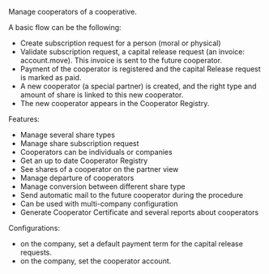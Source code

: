 Manage cooperators of a cooperative.

A basic flow can be the following:

- Create subscription request for a person (moral or physical)
- Validate subscription request, a capital release request (an invoice:
  account.move). This invoice is sent to the future cooperator.
- Payment of the cooperator is registered and the capital Release
  request is marked as paid.
- A new cooperator (a special partner) is created, and the right type
  and amount of share is linked to this new cooperator.
- The new cooperator appears in the Cooperator Registry.

Features:

- Manage several share types
- Manage share subscription request
- Cooperators can be individuals or companies
- Get an up to date Cooperator Registry
- See shares of a cooperator on the partner view
- Manage departure of cooperators
- Manage conversion between different share type
- Send automatic mail to the future cooperator during the procedure
- Can be used with multi-company configuration
- Generate Cooperator Certificate and several reports about cooperators

Configurations:

- on the company, set a default payment term for the capital release
  requests.
- on the company, set the cooperator account.
